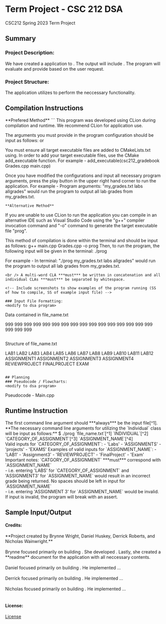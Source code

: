 # Term Project - CSC 212 DSA
CSC212 Spring 2023 Term Project

## Summary
### Project Description:
We have created a **<name>** application to <goal of program>. The output will include <output>. The program will evaluate <blank> and provide <blank> based on the user request. 

### Project Structure:
The application utilizes <assigned data structure or algorithm> to perform the neccessary functionality.

<describe program contents and files>

<methodology and algorithmic steps>
  
## Compilation Instructions
<modify to dsa program>
**Prefered Method**
```
This program was developed using CLion during compilation and runtime. We recommend CLion for application use.

The arguments you must provide in the program configuration should be input as follows:
<list possible CLA inputs> or <prompted inputs>

You must ensure all target executable files are added to CMakeLists.txt using. In order to add your target executable files, use the CMake add_executable function.
For example - 
add_executable(csc212_gradebook Grades.cpp main.cpp)

Once you have modified the configurations and input all necessary program arguments, press the play button in the upper right hand corner to run the application.
For example - 
Program arguments: "my_grades.txt labs allgrades" would run the program to output all lab grades from my_grades.txt.
```
**Alternative Method**
```
If you are unable to use CLion to run the application you can compile in an alternative IDE such as Visual Studio Code using the "g++" compiler invocation command and "-o" command to generate the target executable file "prog".

This method of compilation is done within the terminal and should be input as follows:
g++ main.cpp Grades.cpp -o prog 
Then, to run the program, the following input will be given in the terminal:
./prog <file name> <type> <command>

For example - 
In terminal: "./prog my_grades.txt labs allgrades" would run the program to output all lab grades from my_grades.txt.
```
<br /> A multi-word CLA ***must*** be written in concatenation and all individual CLAs ***must*** be separated by whitespace.

<!-- Include screenshots to show examples of the program running (SS of how to compile, SS of example input file) -->

### Input File Formatting:
<modify to dsa program>
```
Data contained in file_name.txt

999 999 999 999 999 999 999 999 999 999 999 999
999 999 999 999
999 999
999
```

```
Structure of file_name.txt

LAB1 LAB2 LAB3 LAB4 LAB5 LAB6 LAB7 LAB8 LAB9 LAB10 LAB11 LAB12
ASSIGNMENT1 ASSIGNMENT2 ASSIGNMENT3 ASSIGNMENT4
REVIEWPROJECT FINALPROJECT
EXAM
```

## Planning
### Pseudocode / Flowcharts:
<modify to dsa program>

```
Pseudocode - Main.cpp
    
## Runtime Instruction
<modify to dsa program>
The first command line argument should ***always*** be the input file[^1]. <br />  
**The necessary command line arguments for utilizing the `Individual` class will be input as follows:**  
$ ./prog `file_name.txt`[^1] `INDIVIDUAL`[^2] `CATEGORY_OF_ASSIGNMENT`[^3] `ASSIGNMENT_NAME`[^4]    
    <br /> Valid inputs for `CATEGORY_OF_ASSIGNMENT`:    
    - 'Labs'   
    - 'ASSIGNMENTS'     
    - 'projects'     
    - 'EXAMS'      
    Examples of valid inputs for `ASSIGNMENT_NAME`:     
    - 'LAB1'   
    - 'Assignment3'    
    - 'REVIEWPROJECT'    
    - 'FinalProject'   
    - 'Exam'   
    Important notes:     
    `CATGORY_OF_ASSIGNMENT` ***must*** correspond with `ASSIGNMENT_NAME` <br />
    	- i.e. entering 'LABS' for `CATEGORY_OF_ASSIGNMENT` and 'ASSIGNMENT3' for `ASSIGNMENT_NAME` would result in an incorrect grade being returned.    
    No spaces should be left in input for `ASSIGNMENT_NAME` <br />
    	- i.e. entering 'ASSIGNMENT 3' for `ASSIGNMENT_NAME` would be invalid.
    If input is invalid, the program will break with an assert. <br />


[^1]: The input file (in this case 'file_name.txt') is your own dataset of grades passed in by the first CLA.
  This is the file our gradebook program will be evaluating or updating. 
  
[^2]: This string represents the 'type' variable which identifies the class you will be utilizing to evaluate your grades.

[^3]: This string represents the 'category' variable which identifies the catgeory of assignments within your grades that you wish to evaluate.

[^4]: This string represents the 'command' variable which identifies what data the user would like to return.
  EXCEPTION: When utilizing the Individual class, the 'command' variable represents the assignment name for the individual grade you wish to return.

## Sample Input/Output
<modify to dsa program>
<!-- Include screenshots with brief explanations of the images used →

### Test Cases:
<modify to dsa program>
<!-- Written tests for the application. Examples of how to run these tests. -->

#### Credits:
<modify to dsa program>
**Project created by Brynne Wright, Daniel Huskey, Derrick Roberts, and Nicholas Wainwright.** <br />
<br />
Brynne focused primarily on building <blank>. She developed <blank>. Lastly, she created a **readme** document for the application with all neccessary contents. <br />
<br />
Daniel focused primarily on building <blank>. He implemented <blank>... <br />
<br />
Derrick focused primarily on building <blank>. He implemented <blank>...<br />
<br />
Nicholas focused primarily on building <blank>. He implemented <blank>...<br />
<br />

#### License:
[License](link)

